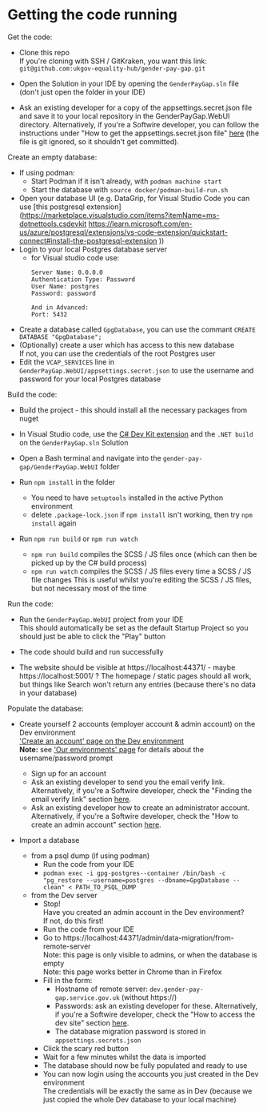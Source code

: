 # Getting the code running

Get the code:
* Clone this repo  
  If you're cloning with SSH / GitKraken, you want this link:  
  `git@github.com:ukgov-equality-hub/gender-pay-gap.git`

* Open the Solution in your IDE by opening the
  `GenderPayGap.sln` file (don't just open the folder in your IDE)

* Ask an existing developer for a copy of the appsettings.secret.json file and save it to your local repository in the GenderPayGap.WebUI directory. Alternatively, if you're a Softwire developer, you can follow the instructions under "How to get the appsettings.secret.json file" [here](https://softwiretech.atlassian.net/wiki/spaces/LAX/pages/8989377266/GPG+Zero+to+Hero) (the file is git ignored, so it shouldn't get committed).

Create an empty database:
* If using podman:
  * Start Podman if it isn't already, with `podman machine start`
  * Start the database with `source docker/podman-build-run.sh`
* Open your database UI (e.g. DataGrip, for Visual Studio Code you can use [this postgresql extension](https://marketplace.visualstudio.com/items?itemName=ms-dotnettools.csdevkit 
https://learn.microsoft.com/en-us/azure/postgresql/extensions/vs-code-extension/quickstart-connect#install-the-postgresql-extension
))
* Login to your local Postgres database server 
  * for Visual studio code use:
    ```
    Server Name: 0.0.0.0
    Authentication Type: Password
    User Name: postgres
    Password: password

    And in Advanced:
    Port: 5432
    ```
* Create a database called `GpgDatabase`, you can use the commant `CREATE DATABASE "GpgDatabase";`
* (Optionally) create a user which has access to this new database  
  If not, you can use the credentials of the root Postgres user
* Edit the `VCAP_SERVICES`
  line in `GenderPayGap.WebUI/appsettings.secret.json`
  to use the username and password for your local Postgres database

Build the code:
* Build the project - this should install all the necessary packages from nuget
* In Visual Studio code, use the [C# Dev Kit extension](https://code.visualstudio.com/docs/csharp/build-tools) and the `.NET build` on the `GenderPayGap.sln` Solution

* Open a Bash terminal and navigate into the
  `gender-pay-gap/GenderPayGap.WebUI` folder

* Run `npm install` in the folder
  * You need to have `setuptools` installed in the active Python environment
  * delete `.package-lock.json` if `npm install` isn't working, then try `npm install` again

* Run `npm run build` or `npm run watch`
  * `npm run build` compiles the SCSS / JS files once
    (which can then be picked up by the C# build process)
  * `npm run watch` compiles the SCSS / JS files every time a SCSS / JS file changes
    This is useful whilst you're editing the SCSS / JS files, but not necessary most of the time

Run the code:
* Run the `GenderPayGap.WebUI` project from your IDE  
  This should automatically be set as the default Startup Project
  so you should just be able to click the "Play" button

* The code should build and run successfully

* The website should be visible at https://localhost:44371/  - maybe https://localhost:5001/ ?
  The homepage / static pages should all work, but things like Search
  won't return any entries (because there's no data in your database)

Populate the database:
* Create yourself 2 accounts (employer account & admin account) on the Dev environment  
  ['Create an account' page on the Dev environment](https://dev.gender-pay-gap.service.gov.uk/create-user-account)  
  **Note:** see ['Our environments' page](Our%20environments.md) for details about the username/password prompt
  * Sign up for an account
  * Ask an existing developer to send you the email verify link. Alternatively, if you're a Softwire developer, check the "Finding the email verify link" section [here](https://softwiretech.atlassian.net/wiki/spaces/LAX/pages/8989377266/GPG+Zero+to+Hero).
  * Ask an existing developer how to create an administrator account. Alternatively, if you're a Softwire developer, check the "How to create an admin account" section [here](https://softwiretech.atlassian.net/wiki/spaces/LAX/pages/8989377266/GPG+Zero+to+Hero).

* Import a database
  * from a psql dump (if using podman)
    * Run the code from your IDE
    * `podman exec -i gpg-postgres--container /bin/bash -c "pg_restore --username=postgres --dbname=GpgDatabase --clean" < PATH_TO_PSQL_DUMP`
  * from the Dev server
    * Stop!  
      Have you created an admin account in the Dev environment?  
      If not, do this first!
    * Run the code from your IDE
    * Go to https://localhost:44371/admin/data-migration/from-remote-server  
      Note: this page is only visible to admins, or when the database is empty  
      Note: this page works better in Chrome than in Firefox
    * Fill in the form:
      * Hostname of remote server: `dev.gender-pay-gap.service.gov.uk` (without https://)
      * Passwords: ask an existing developer for these. Alternatively, if you're a Softwire developer, check the "How to access the dev site" section [here](https://softwiretech.atlassian.net/wiki/spaces/LAX/pages/8989377266/GPG+Zero+to+Hero).
      * The database migration password is stored in `appsettings.secrets.json`
    * Click the scary red button
    * Wait for a few minutes whilst the data is imported
    * The database should now be fully populated and ready to use
    * You can now login using the accounts you just created in the Dev environment  
      The credentials will be exactly the same as in Dev (because we just copied the whole Dev database to your local machine)


